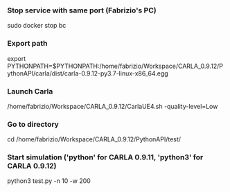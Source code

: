 ### Stop service with same port (Fabrizio's PC)
sudo docker stop bc

### Export path
export PYTHONPATH=$PYTHONPATH:/home/fabrizio/Workspace/CARLA_0.9.12/PythonAPI/carla/dist/carla-0.9.12-py3.7-linux-x86_64.egg

### Launch Carla 
/home/fabrizio/Workspace/CARLA_0.9.12/CarlaUE4.sh -quality-level=Low

### Go to directory
cd /home/fabrizio/Workspace/CARLA_0.9.12/PythonAPI/test/

### Start simulation ('python' for CARLA 0.9.11, 'python3' for CARLA 0.9.12)
python3 test.py -n 10 -w 200
